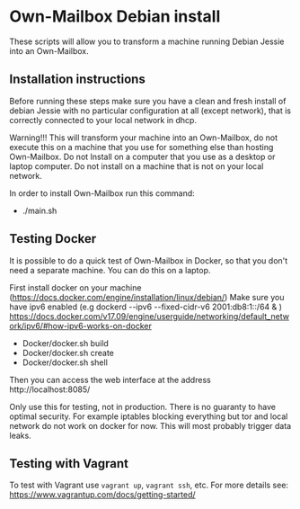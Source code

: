 Own-Mailbox Debian install
=========
These scripts will allow you to transform a machine running Debian Jessie into an Own-Mailbox.

Installation instructions
----
Before running these steps make sure you have a clean and fresh install of debian Jessie with no particular configuration at all (except network), that is correctly connected to your local network in dhcp.

Warning!!! This will transform your machine into an Own-Mailbox, do not execute this on a machine that you use for something else than hosting Own-Mailbox. Do not Install on a computer that you use as a desktop or laptop computer. Do not install on a machine that is not on your local network.

In order to install Own-Mailbox run this command:

+ ./main.sh

Testing Docker 
-----
It is possible to do a quick test of Own-Mailbox in Docker, so that you don't need a separate machine. You can do this on a laptop.

First install docker on your machine (https://docs.docker.com/engine/installation/linux/debian/)
Make sure you have ipv6 enabled (e.g  dockerd --ipv6 --fixed-cidr-v6 2001:db8:1::/64 & ) https://docs.docker.com/v17.09/engine/userguide/networking/default_network/ipv6/#how-ipv6-works-on-docker

+ Docker/docker.sh build
+ Docker/docker.sh create
+ Docker/docker.sh shell

Then you can access the web interface at the address http://localhost:8085/

Only use this for testing, not in production. There is no guaranty to have optimal security.
For example iptables blocking everything but tor and local network do not work on docker for now.
This will most probably trigger data leaks.

Testing with Vagrant
----
To test with Vagrant use `vagrant up`, `vagrant ssh`, etc.
For more details see: https://www.vagrantup.com/docs/getting-started/
